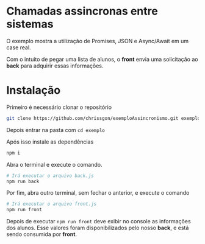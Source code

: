 # Chamadas assincronas entre sistemas

O exemplo mostra a utilização de Promises, JSON e Async/Await em um case real.

Com o intuito de pegar uma lista de alunos, o **front** envia uma solicitação ao **back** para adquirir essas informações.

# Instalação

Primeiro é necessário clonar o repositório

```bash
git clone https://github.com/chrissgon/exemploAssincronismo.git exemplo
```

Depois entrar na pasta com `cd exemplo`

Após isso instale as dependências

```bash
npm i
```

Abra o terminal e execute o comando.

```bash
# Irá executar o arquivo back.js
npm run back
```

Por fim, abra outro terminal, sem fechar o anterior, e execute o comando

```bash
# Irá executar o arquivo front.js
npm run front
```

Depois de executar `npm run front` deve exibir no console as informações dos alunos. Esse valores foram disponibilizados pelo nosso **back**, e está sendo consumida por **front**.
